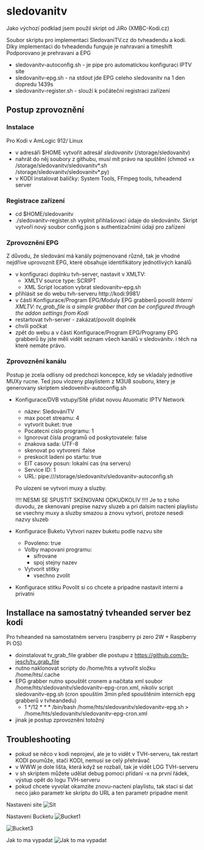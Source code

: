# sledovanitv

Jako výchozí podklad jsem použil skript od JiRo (XMBC-Kodi.cz)

Soubor skriptu pro implementaci SledovaniTV.cz do tvheadendu a kodi. Diky implementaci do tvheadendu funguje je nahravani a timeshift
Podporovano je prehravani a EPG

- sledovanitv-autoconfig.sh - je pipe pro automatickou konfiguraci IPTV site
- sledovanitv-epg.sh - na stdout jde EPG celeho sledovanitv na 1 den dopredu 1439s
- sledovanitv-register.sh - slouží k počáteční registraci zařízení

## Postup zprovoznění

### Instalace

Pro Kodi v AmLogic 912/ Linux
- v adresáři $HOME vytvořit adresář _sledovanitv_ (/storage/sledovanitv)
- nahrát do něj soubory z githubu, musí mít právo na spuštění (chmod +x /storage/sledovanitv/sledovanitv*.sh /storage/sledovanitv/sledovanitv*.py)
- v KODI instalovat balíčky: System Tools, FFmpeg tools, tvheadend server

### Registrace zařízení

- cd $HOME/sledovanitv
- ./sledovanitv-register.sh   vyplnit přihlašovací údaje do sledovánítv. Skript vytvoří nový soubor config.json s authentizačními údaji pro zařízení

### Zprovoznění EPG

Z důvodu, že sledování má kanály pojmenované různě, tak je vhodné nejdříve uprovoznít EPG, které obsahuje identifikátory jednotlivých kanálů

- v konfiguraci doplnku tvh-server, nastavit v XMLTV: 
  - XMLTV source type: SCRIPT
  - XML Script location vybrat sledovanitv-epg.sh
- přihlásit se do webu tvh-serveru http://kodi:9981/
- v části Konfigurace/Program EPG/Moduly EPG grabberů povolit _Interní XMLTV: tv_grab_file is a simple grabber that can be configured through the addon settings from Kodi_
- restartovat tvh-server - zakázat/povolit doplněk
- chvíli počkat
- zpět do webu a v části Konfigurace/Program EPG/Programy EPG grabberů by jste měli vidět seznam všech kanálů v sledovánítv. i těch na které nemáte právo.

### Zprovoznění kanálu

Postup je zcela odlisny od predchozi koncepce, kdy se vkladaly jednotlive MUXy rucne. Ted jsou vlozeny playlistem z M3U8 souboru, ktery je generovany skriptem sledovenitv-autoconfig.sh

- Konfigurace/DVB vstupy/Sítě přidat novou Atuomatic IPTV Network
  - název: SledováníTV
  - max pocet streamu: 4
  - vytvorit buket: true
  - Pocatecni cislo programu: 1
  - Ignorovat čísla programů od poskytovatele: false
  - znakova sada: UTF-8
  - skenovat po vytvoreni :false   
  - preskocit ladeni po startu: true
  - EIT casovy posun: lokalni cas (na serveru)
  - Service ID: 1
  - URL: pipe:///storage/sledovanitv/sledovanitv-autoconfig.sh
  
  Po ulozeni se vytvori muxy a sluzby.

  !!!! NESMI SE SPUSTIT SKENOVANI ODKUDKOLIV !!!!
  Je to z toho duvodu, ze skenovani prepise nazvy sluzeb a pri dalsim nacteni playlistu se vsechny muxy a sluzby smazou a znovu vytvori, protoze nesedi nazvy sluzeb

- Konfigurace Buketu
  Vytvori nazev buketu podle nazvu site
  - Povoleno: true
  - Volby mapovani programu:
    - sifrovane
    - spoj stejny nazev
  - Vytvorit stitky
    - vsechno zvolit
 
- Konfigurace stitku
  Povolit si co chcete a pripadne nastavit interni a privatni

## Installace na samostatný tvheanded server bez kodi

Pro tvheanded na samostatném serveru (raspberry pi zero 2W + Raspberry Pi OS)
- doinstalovat tv_grab_file grabber dle postupu z https://github.com/b-jesch/tv_grab_file  
- nutno naklonovat scripty do /home/hts a vytvořit složku /home/hts/.cache
- EPG grabber nutno spouštět cronem a načítata xml soubor /home/hts/sledovanitv/sledovanitv-epg-cron.xml, nikoliv script sledovanitv-epg.sh (cron spouštím 3min před spouštěním interních epg grabberů v tvheandedu)
  - 1 */12 * * * /bin/bash /home/hts/sledovanitv/sledovanitv-epg.sh > /home/hts/sledovanitv/sledovanitv-epg-cron.xml
- jinak je postup zprovoznění totožný

## Troubleshooting

- pokud se něco v kodi neprojeví, ale je to vidět v TVH-serveru, tak restart KODI poumůže, stačí KODI, nemusí se celý přehrávač
- v WWW je dole lišta, která když se rozbalí, tak je vidět LOG TVH-serveru
- v sh skriptem můžete udělat debug pomoci přídaní -x na první řádek, výstup opět do logu TVH-serveru
- pokud chcete vyvolat okamzite znovu-nacteni playlistu, tak staci si dat neco jako parametr ke skriptu do URL a ten parametr pripadne menit


Nastaveni site
![Sit](help1.png)

Nastaveni Bucketu
![Bucket1](help2.png)

![Bucket3](help3.png)

Jak to ma vypadat
![Jak to ma vypadat](help4.png)
